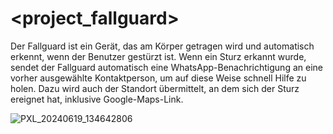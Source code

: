 # <project_fallguard>
Der Fallguard ist ein Gerät, das am Körper getragen wird und automatisch erkennt, wenn der Benutzer gestürzt ist.
Wenn ein Sturz erkannt wurde, sendet der Fallguard automatisch eine WhatsApp-Benachrichtigung an eine vorher ausgewählte
Kontaktperson, um auf diese Weise schnell Hilfe zu holen. Dazu wird auch der Standort übermittelt, an dem sich der
Sturz ereignet hat, inklusive Google-Maps-Link.

![PXL_20240619_134642806](https://github.com/Fiwa42/project_fallguard/assets/69937337/0ea0e231-c838-4193-a4c9-b18e24df0d02)
